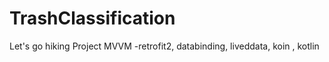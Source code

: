 # TrashClassification

Let's go hiking Project
MVVM -retrofit2, databinding, liveddata, koin , kotlin
